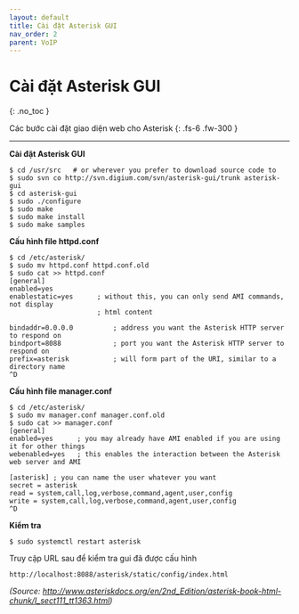 ```yaml
---
layout: default
title: Cài đặt Asterisk GUI
nav_order: 2
parent: VoIP
---
```


# Cài đặt Asterisk GUI
{: .no_toc }

Các bước cài đặt giao diện web cho Asterisk
{: .fs-6 .fw-300 }

---

**Cài đặt Asterisk GUI**

```
$ cd /usr/src   # or wherever you prefer to download source code to
$ sudo svn co http://svn.digium.com/svn/asterisk-gui/trunk asterisk-gui
$ cd asterisk-gui
$ sudo ./configure
$ sudo make
$ sudo make install
$ sudo make samples
```

**Cấu hình file httpd.conf**

```
$ cd /etc/asterisk/
$ sudo mv httpd.conf httpd.conf.old
$ sudo cat >> httpd.conf
[general]
enabled=yes
enablestatic=yes      ; without this, you can only send AMI commands, not display 
                      ; html content

bindaddr=0.0.0.0          ; address you want the Asterisk HTTP server to respond on
bindport=8088             ; port you want the Asterisk HTTP server to respond on
prefix=asterisk           ; will form part of the URI, similar to a directory name
^D
```

**Cấu hình file manager.conf**

```
$ cd /etc/asterisk/
$ sudo mv manager.conf manager.conf.old
$ sudo cat >> manager.conf
[general]
enabled=yes      ; you may already have AMI enabled if you are using it for other things
webenabled=yes   ; this enables the interaction between the Asterisk web server and AMI

[asterisk] ; you can name the user whatever you want
secret = asterisk
read = system,call,log,verbose,command,agent,user,config
write = system,call,log,verbose,command,agent,user,config
^D
```

**Kiểm tra**

```
$ sudo systemctl restart asterisk
```

Truy cập URL sau để kiểm tra gui đã được cấu hình

```
http://localhost:8088/asterisk/static/config/index.html
```

*(Source: http://www.asteriskdocs.org/en/2nd_Edition/asterisk-book-html-chunk/I_sect111_tt1363.html)*
